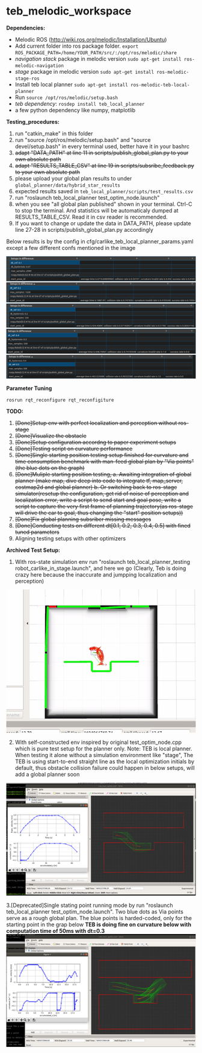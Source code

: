 # teb_melodic_workspace

**Dependencies:**

 * Melodic ROS (http://wiki.ros.org/melodic/Installation/Ubuntu)
 * Add current folder into ros package folder. `export ROS_PACKAGE_PATH=/home/YOUR_PATH/src/:/opt/ros/melodic/share`
 * *navigation stack* package in melodic version `sudo apt-get install ros-melodic-navigation`
 * *stage* package in melodic version `sudo apt-get install ros-melodic-stage-ros`
 * Install teb local planner `sudo apt-get install ros-melodic-teb-local-planner`
 * Run `source /opt/ros/melodic/setup.bash`
 * *teb dependency*:  `rosdep install teb_local_planner`
 * a few python dependency like numpy, matplotlib

**Testing_procedures:**
1. run "catkin_make" in this folder
2. run "source /opt/ros/melodic/setup.bash" and "source devel/setup.bash" in every terminal used, better have it in your bashrc
3. ~~adapt "DATA_PATH" at line 11 in scripts/publish_global_plan.py to your own absolute path~~
4. ~~adapt "RESULTS_TABLE_CSV" at line 19 in scripts/subsribe_feedback.py to your own absolute path~~
3. please upload your global plan results to under `global_planner/data/hybrid_star_results`
4. expected results saved in `teb_local_planner/scripts/test_results.csv`
5. run "roslaunch teb_local_planner test_optim_node.launch"
6. when you see "all global plan published" shown in your terminal. Ctrl-C to stop the terminal. And statistics will be automaticaly dumped at RESULTS_TABLE_CSV. Read it in csv reader is recommended.
7. If you want to change or update the data in DATA_PATH, please update line 27-28 in scripts/publish_global_plan.py accordingly

Below results is by the config in cfg/carlike_teb_local_planner_params.yaml except a few different confs mentioned in the image

![](results/0_0_4.dt_0.1_result.png)
![](results/0_0_4.dt_0.2_result.png)
![](results/0_0_4.dt_0.3_result.png)
![](results/0_0_4.dt_0.4_result.png)
![](results/0_0_4.dt_0.5_result.png)


**Parameter Tuning**

```
rosrun rqt_reconfigure rqt_reconfigiture
```

**TODO:**
1. ~~[Done]Setup env with perfect localization and perception without ros-stage~~
2. ~~[Done]Visualize the obstacle~~
3. ~~[Done]Setup configuration accordng to paper experiment setups~~
4. ~~[Done]Testing script on curvature performance~~
5. ~~[Done]Single starting position testing setup finished for curvature and time consumption benchmark with man-feed global plan by "Via points"(the blue dots on the graph)~~
6. ~~[Done]Muliple starting position testing,
    a. Awaiting integration of global planner (make map, dive deep into code to integrate tf, map_server, costmap2d and global planner)
    b. Or switching back to ros-stage simulator(resetup the configuration, get rid of noise of perception and localization error, write a script to send start and goal pose, write a script to capture the very first frame of planning trajectory(as ros-stage will drive the car to goal, thus changing the "start" position setups))~~
7. ~~[Done]Fix global planning subsriber missing messages~~
8. ~~[Done]Conducting tests on different dt[0.1, 0.2, 0.3, 0.4, 0.5] with fined tuned parameters~~
9. Aligning testing setups with other optimizers

**Archived Test Setup:**
1. With ros-state simulation env run "roslaunch teb_local_planner_testing robot_carlike_in_stage.launch", and here we go (Clearly, Teb is doing crazy here because the inaccurate and jumpping localization and perception)

![](results/0_0_1_setup.gif)

2. With self-constructed env inspired by original test_optim_node.cpp which is pure test setup for the planner only.
Note: TEB is local planner. When testing it alone without a simulation environment like "stage", The TEB is using start-to-end straight line as the local optimization initials by default, thus obstacle collision failure could happen in below setups, will add a global planner soon

![](results/0_0_2_setup.png)

3.[Deprecated]Single stating point running mode by run "roslaunch teb_local_planner test_optim_node.launch". Two blue dots as Via points serve as a rough global plan. The blue points is harded-coded, only for the starting point in the grap below
**TEB is doing fine on curvature below with computation time of 50ms with dt=0.3**
![](results/0_0_3_setup.png)
